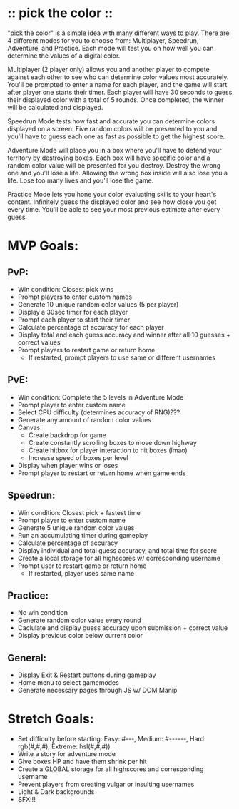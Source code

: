 # :: pick the color ::

"pick the color" is a simple idea with many different ways to play. There are 4 different modes for you to choose from: Multiplayer, Speedrun, Adventure, and Practice. Each mode will test you on how well you can determine the values of a digital color.

Multiplayer (2 player only) allows you and another player to compete against each other to see who can determine color values most accurately. You'll be prompted to enter a name for each player, and the game will start after player one starts their timer. Each player will have 30 seconds to guess their displayed color with a total of 5 rounds. Once completed, the winner will be calculated and displayed.

Speedrun Mode tests how fast and accurate you can determine colors displayed on a screen. Five random colors will be presented to you and you'll have to guess each one as fast as possible to get the highest score.

Adventure Mode will place you in a box where you'll have to defend your territory by destroying boxes. Each box will have specific color and a random color value will be presented for you destroy. Destroy the wrong one and you'll lose a life. Allowing the wrong box inside will also lose you a life. Lose too many lives and you'll lose the game. 

Practice Mode lets you hone your color evaluating skills to your heart's content. Infinitely guess the displayed color and see how close you get every time. You'll be able to see your most previous estimate after every guess

# MVP Goals:
## PvP:
- Win condition: Closest pick wins
- Prompt players to enter custom names
- Generate 10 unique random color values (5 per player)
- Display a 30sec timer for each player
- Prompt each player to start their timer
- Calculate percentage of accuracy for each player
- Display total and each guess accuracy and winner after all 10 guesses + correct values
- Prompt players to restart game or return home
  - If restarted, prompt players to use same or different usernames
## PvE:
- Win condition: Complete the 5 levels in Adventure Mode
- Prompt player to enter custom name
- Select CPU difficulty (determines accuracy of RNG)???
- Generate any amount of random color values
- Canvas:
  - Create backdrop for game
  - Create constantly scrolling boxes to move down highway
  - Create hitbox for player interaction to hit boxes (lmao)
  - Increase speed of boxes per level
- Display when player wins or loses
- Prompt player to restart or return home when game ends
## Speedrun:
- Win condition: Closest pick + fastest time
- Prompt player to enter custom name
- Generate 5 unique random color values
- Run an accumulating timer during gameplay
- Calculate percentage of accuracy
- Display individual and total guess accuracy, and total time for score
- Create a local storage for all highscores w/ corresponding username
- Prompt user to restart game or return home
  - If restarted, player uses same name
## Practice:
- No win condition
- Generate random color value every round
- Caclulate and display guess accuracy upon submission + correct value
- Display previous color below current color
## General:
- Display Exit & Restart buttons during gameplay
- Home menu to select gamemodes
- Generate necessary pages through JS w/ DOM Manip
# Stretch Goals:
- Set difficulty before starting: Easy: #---, Medium: #------, Hard: rgb(#,#,#), Extreme: hsl(#,#,#))
- Write a story for adventure mode
- Give boxes HP and have them shrink per hit
- Create a GLOBAL storage for all highscores and corresponding username
- Prevent players from creating vulgar or insulting usernames
- Light & Dark backgrounds
- SFX!!!
